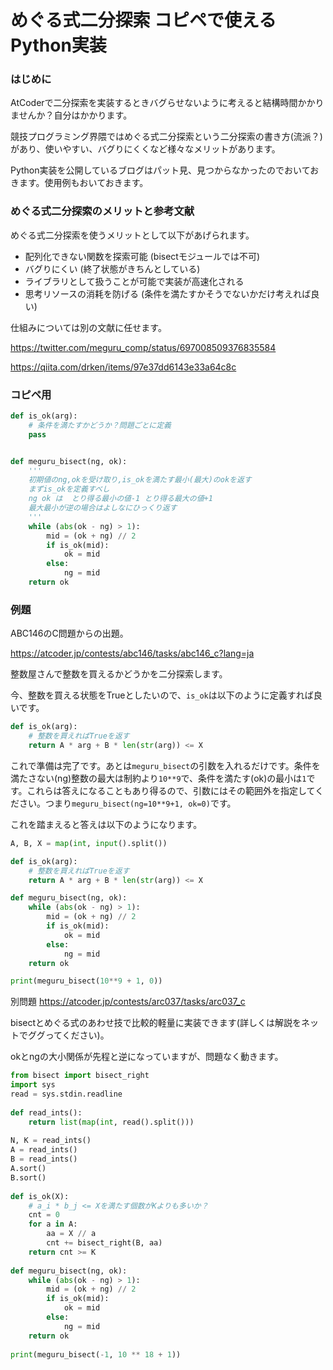 めぐる式二分探索 コピペで使えるPython実装
===

### はじめに
AtCoderで二分探索を実装するときバグらせないように考えると結構時間かかりませんか？自分はかかります。

競技プログラミング界隈ではめぐる式二分探索という二分探索の書き方(流派？)があり、使いやすい、バグりにくくなど様々なメリットがあります。

Python実装を公開しているブログはパット見、見つからなかったのでおいておきます。使用例もおいておきます。

### めぐる式二分探索のメリットと参考文献
めぐる式二分探索を使うメリットとして以下があげられます。
- 配列化できない関数を探索可能 (bisectモジュールでは不可)
- バグりにくい (終了状態がきちんとしている)
- ライブラリとして扱うことが可能で実装が高速化される
- 思考リソースの消耗を防げる (条件を満たすかそうでないかだけ考えれば良い)

仕組みについては別の文献に任せます。

https://twitter.com/meguru_comp/status/697008509376835584

https://qiita.com/drken/items/97e37dd6143e33a64c8c

### コピペ用
```python
def is_ok(arg):
    # 条件を満たすかどうか？問題ごとに定義
    pass


def meguru_bisect(ng, ok):
    '''
    初期値のng,okを受け取り,is_okを満たす最小(最大)のokを返す
    まずis_okを定義すべし
    ng ok は  とり得る最小の値-1 とり得る最大の値+1
    最大最小が逆の場合はよしなにひっくり返す
    '''
    while (abs(ok - ng) > 1):
        mid = (ok + ng) // 2
        if is_ok(mid):
            ok = mid
        else:
            ng = mid
    return ok
```


### 例題

ABC146のC問題からの出題。

https://atcoder.jp/contests/abc146/tasks/abc146_c?lang=ja

整数屋さんで整数を買えるかどうかを二分探索します。

今、整数を買える状態をTrueとしたいので、`is_ok`は以下のように定義すれば良いです。

```python
def is_ok(arg):
    # 整数を買えればTrueを返す
    return A * arg + B * len(str(arg)) <= X
```

これで準備は完了です。あとは`meguru_bisect`の引数を入れるだけです。条件を満たさない(ng)整数の最大は制約より`10**9`で、条件を満たす(ok)の最小は`1`です。これらは答えになることもあり得るので、引数にはその範囲外を指定してください。つまり`meguru_bisect(ng=10**9+1, ok=0)`です。

これを踏まえると答えは以下のようになります。

```python
A, B, X = map(int, input().split())

def is_ok(arg):
    # 整数を買えればTrueを返す
    return A * arg + B * len(str(arg)) <= X

def meguru_bisect(ng, ok):
    while (abs(ok - ng) > 1):
        mid = (ok + ng) // 2
        if is_ok(mid):
            ok = mid
        else:
            ng = mid
    return ok

print(meguru_bisect(10**9 + 1, 0))
```


別問題 
https://atcoder.jp/contests/arc037/tasks/arc037_c

bisectとめぐる式のあわせ技で比較的軽量に実装できます(詳しくは解説をネットでググってください)。

okとngの大小関係が先程と逆になっていますが、問題なく動きます。

```python
from bisect import bisect_right
import sys
read = sys.stdin.readline
 
def read_ints():
    return list(map(int, read().split()))
 
N, K = read_ints()
A = read_ints()
B = read_ints()
A.sort()
B.sort()
 
def is_ok(X):
    # a_i * b_j <= Xを満たす個数がKよりも多いか？
    cnt = 0
    for a in A:
        aa = X // a
        cnt += bisect_right(B, aa)
    return cnt >= K
 
def meguru_bisect(ng, ok):
    while (abs(ok - ng) > 1):
        mid = (ok + ng) // 2
        if is_ok(mid):
            ok = mid
        else:
            ng = mid
    return ok
  
print(meguru_bisect(-1, 10 ** 18 + 1))
```
